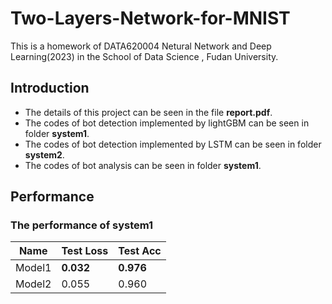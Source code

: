 # Two-Layers-Network-for-MNIST

This is a homework of DATA620004 Netural Network and Deep Learning(2023) in the School of Data Science , Fudan University. 

## Introduction
* The details of this project can be seen in the file **report.pdf**.
* The codes of bot detection implemented by lightGBM can be seen in folder **system1**.
* The codes of bot detection implemented by LSTM can be seen in folder **system2**.
* The codes of bot analysis can be seen in folder **system1**.

## Performance 
### The performance of system1 
| Name       | Test Loss   | Test Acc  |
| --------   | -----  | ----  |
| Model1     | **0.032** |   **0.976**     |
| Model2     | 0.055 |  0.960    |
